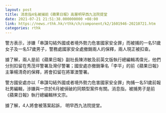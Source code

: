 ```yaml
---
layout: post
title: 消息指4名被捕前《蘋果日報》高層明早西九法院提堂
date: 2021-07-21 21:51:38.000000000 +08:00
link: https://news.rthk.hk/rthk/ch/component/k2/1601946-20210721.htm
categories: rthk
---
```


警方表示，涉嫌「串謀勾結外國或者境外勢力危害國家安全罪」而被捕的一名51歲女子及一名57歲男子，警務處國家安全處撤銷兩人的保釋，兩人現正被扣查。

據了解，兩人是前《蘋果日報》副社長陳沛敏及前英文版執行總編輯馮偉光，他們分別扣留在秀茂坪警署及灣仔警署；國安處亦撤銷筆名「李平」的前《蘋果日報》主筆楊清奇的保釋，將會扣留在將軍澳警署。

警方國安處亦以「串謀勾結外國或者境外勢力危害國家安全罪」拘捕一名51歲前報社男編輯，涉嫌與一宗於6月被偵破的同類型案件有關。消息指，被捕男子是前《蘋果日報》執行總編輯林文宗。

據了解，4人將會被落案起訴， 明早西九法院提堂。
